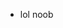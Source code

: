 - lol noob

<!---
rheam/rheam is a ✨ special ✨ repository because its `README.md` (this file) appears on your GitHub profile.
You can click the Preview link to take a look at your changes.
--->

